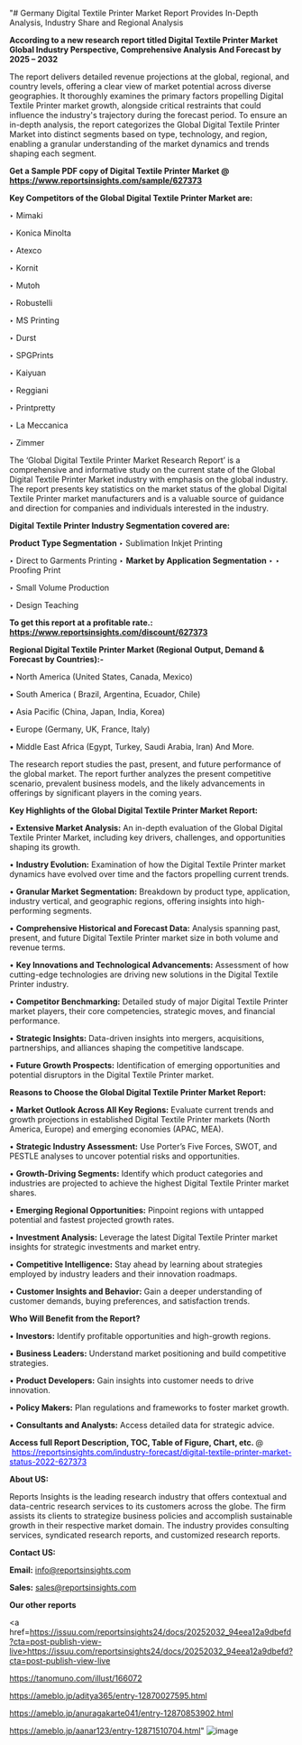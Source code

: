 "# Germany Digital Textile Printer Market Report Provides In-Depth Analysis, Industry Share and Regional Analysis

<strong>According to a new research report titled Digital Textile Printer Market Global Industry Perspective, Comprehensive Analysis And Forecast by 2025 – 2032</strong>

The report delivers detailed revenue projections at the global, regional, and country levels, offering a clear view of market potential across diverse geographies. It thoroughly examines the primary factors propelling Digital Textile Printer market growth, alongside critical restraints that could influence the industry's trajectory during the forecast period. To ensure an in-depth analysis, the report categorizes the Global Digital Textile Printer Market into distinct segments based on type, technology, and region, enabling a granular understanding of the market dynamics and trends shaping each segment.

<strong>Get a Sample PDF copy of Digital Textile Printer Market </strong><strong>@<a href=https://www.reportsinsights.com/sample/627373 style=color:#0000ff;> https://www.reportsinsights.com/sample/627373</a></strong></font>

<strong>Key Competitors of the Global Digital Textile Printer Market are:</strong>

‣ Mimaki

‣ Konica Minolta

‣ Atexco

‣ Kornit

‣ Mutoh

‣ Robustelli

‣ MS Printing

‣ Durst

‣ SPGPrints

‣ Kaiyuan

‣ Reggiani

‣ Printpretty

‣ La Meccanica

‣ Zimmer

The ‘Global Digital Textile Printer Market Research Report’ is a comprehensive and informative study on the current state of the Global Digital Textile Printer Market industry with emphasis on the global industry. The report presents key statistics on the market status of the global Digital Textile Printer market manufacturers and is a valuable source of guidance and direction for companies and individuals interested in the industry.

<strong>Digital Textile Printer Industry Segmentation covered are:</strong>

<strong>Product Type Segmentation</strong>
‣
Sublimation Inkjet Printing

‣ Direct to Garments Printing
‣ 
<strong>Market by Application Segmentation</strong>
‣
‣  Proofing Print

‣ Small Volume Production

‣ Design Teaching

<strong>To get this report at a profitable rate.: <a href=https://www.reportsinsights.com/discount/627373 style=color:#0000ff;>https://www.reportsinsights.com/discount/627373</a></strong></font>

<strong>Regional Digital Textile Printer Market (Regional Output, Demand &amp; Forecast by Countries):-</strong>

• North America (United States, Canada, Mexico)

• South America ( Brazil, Argentina, Ecuador, Chile)

• Asia Pacific (China, Japan, India, Korea)

• Europe (Germany, UK, France, Italy)

• Middle East Africa (Egypt, Turkey, Saudi Arabia, Iran) And More.

The research report studies the past, present, and future performance of the global market. The report further analyzes the present competitive scenario, prevalent business models, and the likely advancements in offerings by significant players in the coming years.

<strong>Key Highlights of the Global Digital Textile Printer Market Report:</strong>

• <strong>Extensive Market Analysis:</strong> An in-depth evaluation of the Global Digital Textile Printer Market, including key drivers, challenges, and opportunities shaping its growth.

• <strong>Industry Evolution:</strong> Examination of how the Digital Textile Printer market dynamics have evolved over time and the factors propelling current trends.

• <strong>Granular Market Segmentation:</strong> Breakdown by product type, application, industry vertical, and geographic regions, offering insights into high-performing segments.

• <strong>Comprehensive Historical and Forecast Data:</strong> Analysis spanning past, present, and future Digital Textile Printer market size in both volume and revenue terms.

• <strong>Key Innovations and Technological Advancements:</strong> Assessment of how cutting-edge technologies are driving new solutions in the Digital Textile Printer industry.

• <strong>Competitor Benchmarking:</strong> Detailed study of major Digital Textile Printer market players, their core competencies, strategic moves, and financial performance.

• <strong>Strategic Insights:</strong> Data-driven insights into mergers, acquisitions, partnerships, and alliances shaping the competitive landscape.

• <strong>Future Growth Prospects:</strong> Identification of emerging opportunities and potential disruptors in the Digital Textile Printer market.

<strong>Reasons to Choose the Global Digital Textile Printer Market Report:</strong>

• <strong>Market Outlook Across All Key Regions:</strong> Evaluate current trends and growth projections in established Digital Textile Printer markets (North America, Europe) and emerging economies (APAC, MEA).

• <strong>Strategic Industry Assessment:</strong> Use Porter’s Five Forces, SWOT, and PESTLE analyses to uncover potential risks and opportunities.

• <strong>Growth-Driving Segments:</strong> Identify which product categories and industries are projected to achieve the highest Digital Textile Printer market shares.

• <strong>Emerging Regional Opportunities:</strong> Pinpoint regions with untapped potential and fastest projected growth rates.

• <strong>Investment Analysis:</strong> Leverage the latest Digital Textile Printer market insights for strategic investments and market entry.

• <strong>Competitive Intelligence:</strong> Stay ahead by learning about strategies employed by industry leaders and their innovation roadmaps.

• <strong>Customer Insights and Behavior:</strong> Gain a deeper understanding of customer demands, buying preferences, and satisfaction trends.

<strong>Who Will Benefit from the Report?</strong>

• <strong>Investors:</strong> Identify profitable opportunities and high-growth regions.

• <strong>Business Leaders:</strong> Understand market positioning and build competitive strategies.

• <strong>Product Developers:</strong> Gain insights into customer needs to drive innovation.

• <strong>Policy Makers:</strong> Plan regulations and frameworks to foster market growth.

• <strong>Consultants and Analysts:</strong> Access detailed data for strategic advice.
</ul>
<strong>Access full Report Description, TOC, Table of Figure, Chart, etc. </strong>@  <a href=https://reportsinsights.com/industry-forecast/digital-textile-printer-market-status-2022-627373 style=color:#0000ff;>https://reportsinsights.com/industry-forecast/digital-textile-printer-market-status-2022-627373</a></font>

<strong><strong>About US</strong>:</strong>

Reports Insights is the leading research industry that offers contextual and data-centric research services to its customers across the globe. The firm assists its clients to strategize business policies and accomplish sustainable growth in their respective market domain. The industry provides consulting services, syndicated research reports, and customized research reports.

<strong>Contact US:</strong>

<p class=""""><b>Email:</b> <a href=mailto:info@reportsinsights.com>info@reportsinsights.com</a></p>
<p class=""""><b>Sales:</b> <a href=mailto:sales@reportsinsights.com>sales@reportsinsights.com</a></p>

<strong>Our other reports</strong>

<a href=https://issuu.com/reportsinsights24/docs/20252032_94eea12a9dbefd?cta=post-publish-view-live>https://issuu.com/reportsinsights24/docs/20252032_94eea12a9dbefd?cta=post-publish-view-live</a>

<a href=https://tanomuno.com/illust/166072>https://tanomuno.com/illust/166072</a>

<a href=https://ameblo.jp/aditya365/entry-12870027595.html>https://ameblo.jp/aditya365/entry-12870027595.html</a>

<a href=https://ameblo.jp/anuragakarte041/entry-12870853902.html>https://ameblo.jp/anuragakarte041/entry-12870853902.html</a>

<a href=https://ameblo.jp/aanar123/entry-12871510704.html>https://ameblo.jp/aanar123/entry-12871510704.html</a>"
![image](https://github.com/user-attachments/assets/2ddc8a70-3a0d-48bb-a756-b13200941898)
